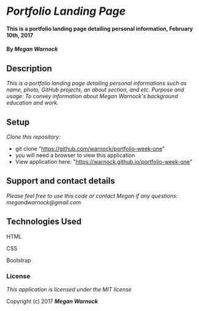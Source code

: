 # _Portfolio Landing Page_

#### This is a portfolio landing page detailing personal information, February 10th, 2017

#### By _**Megan Warnock**_

## Description

_This is a portfolio landing page detailing personal informations such as name, photo, GitHub projects, an about section, and etc._
_Purpose and usage: To convey information about Megan Warnock's background education and work._

## Setup
_Clone this repository:_

* git clone "https://github.com/warnock/portfolio-week-one"
* you will need a browser to view this application
* View application here: "https://warnock.github.io/portfolio-week-one"

## Support and contact details

_Please feel free to use this code or contact Megan if any questions: megandwarnock@gmail.com_

## Technologies Used
HTML

CSS

Bootstrap

### License

*This application is licensed under the MIT license*

Copyright (c) 2017 **_Megan Warnock_**

